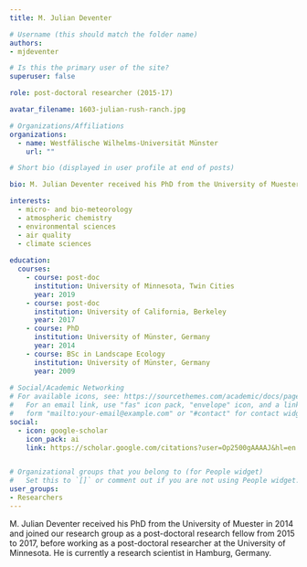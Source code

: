 ```yaml
---
title: M. Julian Deventer

# Username (this should match the folder name)
authors:
- mjdeventer

# Is this the primary user of the site?
superuser: false

role: post-doctoral researcher (2015-17)

avatar_filename: 1603-julian-rush-ranch.jpg

# Organizations/Affiliations
organizations:
  - name: Westfälische Wilhelms-Universität Münster
    url: ""

# Short bio (displayed in user profile at end of posts)

bio: M. Julian Deventer received his PhD from the University of Muester in 2014 and joined our research group as a post-doctoral research fellow from 2015 to 2017, before joining the University of Minnesota (Millet and Griffis groups).   

interests:
  - micro- and bio-meteorology
  - atmospheric chemistry
  - environmental sciences
  - air quality
  - climate sciences
  
education:
  courses:
    - course: post-doc 
	  institution: University of Minnesota, Twin Cities
      year: 2019
	- course: post-doc 
	  institution: University of California, Berkeley
      year: 2017
	- course: PhD 
	  institution: University of Münster, Germany
      year: 2014
    - course: BSc in Landscape Ecology
      institution: University of Münster, Germany
      year: 2009
      
# Social/Academic Networking
# For available icons, see: https://sourcethemes.com/academic/docs/page-builder/#icons
#   For an email link, use "fas" icon pack, "envelope" icon, and a link in the
#   form "mailto:your-email@example.com" or "#contact" for contact widget.
social:
  - icon: google-scholar
    icon_pack: ai
    link: https://scholar.google.com/citations?user=Op2500gAAAAJ&hl=en


# Organizational groups that you belong to (for People widget)
#   Set this to `[]` or comment out if you are not using People widget.
user_groups:
- Researchers
---
```


M. Julian Deventer received his PhD from the University of Muester in 2014 and joined our research group as a post-doctoral research fellow from 2015 to 2017, before working as a post-doctoral researcher at the University of Minnesota. He is currently a research scientist in Hamburg, Germany.